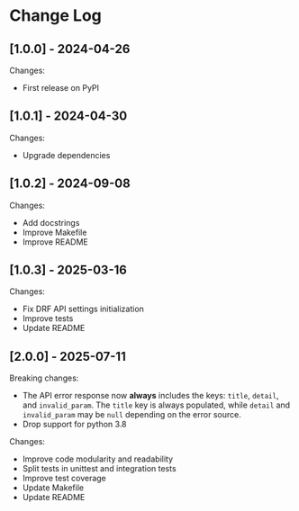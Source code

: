 # Change Log

## [1.0.0] - 2024-04-26

Changes:

- First release on PyPI

## [1.0.1] - 2024-04-30

Changes:

- Upgrade dependencies

## [1.0.2] - 2024-09-08

Changes:

- Add docstrings
- Improve Makefile
- Improve README

## [1.0.3] - 2025-03-16

Changes:

- Fix DRF API settings initialization
- Improve tests
- Update README

## [2.0.0] - 2025-07-11

Breaking changes:

- The API error response now **always** includes the keys: `title`, `detail`, and `invalid_param`. The `title` key is always populated, while `detail` and `invalid_param` may be `null` depending on the error source.
- Drop support for python 3.8

Changes:

- Improve code modularity and readability
- Split tests in unittest and integration tests
- Improve test coverage
- Update Makefile
- Update README
